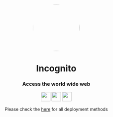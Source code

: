 <div align="center">

<kbd>
<img style="border-radius:50%" height="150px" src="https://raw.githubusercontent.com/IDontCodee/Incognito-Replit/main/static/index.svg">
</kbd>
         
<h1>Incognito</h1>

<h3>Access the world wide web</h3>

</div>

<p align="center">
<a href="https://heroku.com/deploy?template=https://github.com/IDontCodee/Incognito"><img height="30px" src="https://img.shields.io/badge/heroku-%23430098.svg?style=for-the-badge&logo=heroku&logoColor=white"><img></a>
<a href="https://repl.it/github/IDontCodee/Incognito"><img height="30px" src="https://raw.githubusercontent.com/IDontCodee/Incognito-Replit/main/deploy/replit.svg"><img></a>
<a href="https://railway.app/new/template?template=https://github.com/IDontCodee/testicals"><img height="30px" src="https://img.shields.io/badge/Railway-%234f0599.svg?style=for-the-badge&logo=railway&logoColor=white"><img></a>
</p>

<div align="center">
         Please check the <a href="https://github.com/IDontCodee/Incognito-Replit/wiki">here</a> for all deployment methods
         </div>
